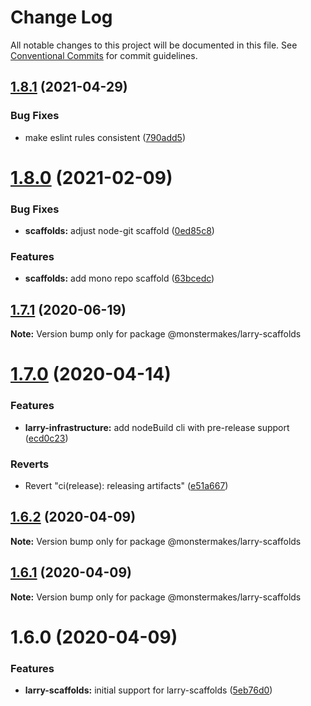 # Change Log

All notable changes to this project will be documented in this file.
See [Conventional Commits](https://conventionalcommits.org) for commit guidelines.

## [1.8.1](https://github.com/MonsterMakes/larry-scaffolds/compare/@monstermakes/larry-scaffolds@1.8.0...@monstermakes/larry-scaffolds@1.8.1) (2021-04-29)


### Bug Fixes

* make eslint rules consistent ([790add5](https://github.com/MonsterMakes/larry-scaffolds/commit/790add52dfa7e8e7f95a5a846fcbac6eb1867273))





# [1.8.0](https://github.com/MonsterMakes/larry-scaffolds/compare/@monstermakes/larry-scaffolds@1.7.1...@monstermakes/larry-scaffolds@1.8.0) (2021-02-09)


### Bug Fixes

* **scaffolds:** adjust node-git scaffold ([0ed85c8](https://github.com/MonsterMakes/larry-scaffolds/commit/0ed85c8e598d3089f78850d4a9f7fc418161bb85))


### Features

* **scaffolds:** add mono repo scaffold ([63bcedc](https://github.com/MonsterMakes/larry-scaffolds/commit/63bcedc3f884b59b2f1f9692d81892ff8e2c8680))





## [1.7.1](https://github.com/MonsterMakes/larry-scaffolds/compare/@monstermakes/larry-scaffolds@1.7.0...@monstermakes/larry-scaffolds@1.7.1) (2020-06-19)

**Note:** Version bump only for package @monstermakes/larry-scaffolds





# [1.7.0](https://github.com/MonsterMakes/larry-scaffolds/compare/@monstermakes/larry-scaffolds@1.6.2...@monstermakes/larry-scaffolds@1.7.0) (2020-04-14)


### Features

* **larry-infrastructure:** add nodeBuild cli with pre-release support ([ecd0c23](https://github.com/MonsterMakes/larry-scaffolds/commit/ecd0c23a6a56e1592cc421c2457f420e351848c5))


### Reverts

* Revert "ci(release): releasing artifacts" ([e51a667](https://github.com/MonsterMakes/larry-scaffolds/commit/e51a667fc8bc57afd1338725472da486025f4edd))





## [1.6.2](https://github.com/MonsterMakes/larry-scaffolds/compare/@monstermakes/larry-scaffolds@1.6.1...@monstermakes/larry-scaffolds@1.6.2) (2020-04-09)

**Note:** Version bump only for package @monstermakes/larry-scaffolds





## [1.6.1](https://github.com/MonsterMakes/larry-scaffolds/compare/@monstermakes/larry-scaffolds@1.6.0...@monstermakes/larry-scaffolds@1.6.1) (2020-04-09)

**Note:** Version bump only for package @monstermakes/larry-scaffolds





# 1.6.0 (2020-04-09)


### Features

* **larry-scaffolds:** initial support for larry-scaffolds ([5eb76d0](https://github.com/MonsterMakes/larry-scaffolds/commit/5eb76d0a3d08b46a1e3013c5242d02397e9ceda4))
